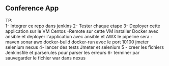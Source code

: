 ## Conference App

TP:  
1- Integrer ce repo dans jenkins 
2- Tester chaque etape
3- Deployer cette application sur le VM Centos -Remote 
    sur cette VM installer Docker avec ansible
    et deployer l'application avec ansible et AWX 
   le pipeline sera : 
       maven
       sonar
       awx
       docker-build
       docker-run  avec le port 10100
       jmeter
       selenium
       nexus
4- lancer des tests Jmeter et selenium 
5 - creer les fichiers Jenkinsfile et parserules pour parser les erreurs
6- terminer par sauvegarder le fichier war dans nexus


